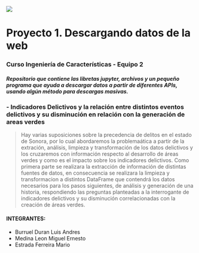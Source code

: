 ![](https://datascientest.com/es/wp-content/uploads/sites/7/2021/05/illu_data_cleaning_blog_2-07.png)
  
<div class="container">
    <h1>Proyecto 1. Descargando datos de la web</h1>
    <h3>Curso Ingenier&iacute;a de Caracter&iacute;sticas - Equipo 2</h3>
    <h5>Repositorio que contiene las libretas jupyter, archivos y un pequeño programa que ayuda a descargar datos a partir de diferentes APIs, usando alg&uacute;n método para descargas masivas.</h5>
    <h3> </h3>
    <h5></h5>
</div>

### - Indicadores Delictivos y la relaci&oacute;n entre distintos eventos delictivos y su disminuci&oacute;n en relaci&oacute;n con la generaci&oacute;n de areas verdes
> Hay varias suposiciones sobre la precedencia de delitos en el estado de Sonora, por lo cual abordaremos la problema&aacute;tica a partir de la extraci&oacute;n, an&aacute;lisis, limpieza y transformaci&oacute;n de los datos delictivos y los cruzaremos con informaci&oacute;n respecto al desarrollo de &aacute;reas verdes y como es el impacto sobre los indicadores delictivos.
>Como primera parte se realizara la extracci&oacute;n de informaci&oacute;n de distintas fuentes de datos, en consecuencia se realizara la limpieza y transformacion a distintos DataFrame que contendr&aacute; los datos necesarios para los pasos siguientes, de an&aacute;lisis y generaci&oacute;n de una historia, respondiendo las preguntas planteadas a la interrogante de indicadores delictivos y su disminuci&oacute;n correlacionadas con la creaci&oacute;n de &aacute;reas verdes.

#### INTEGRANTES:

* Burruel Duran Luis Andres
* Medina Leon Miguel Ernesto
* Estrada Ferreira Mario

